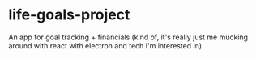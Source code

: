 # life-goals-project
An app for goal tracking + financials (kind of, it's really just me mucking around with react with electron and tech I'm interested in)
